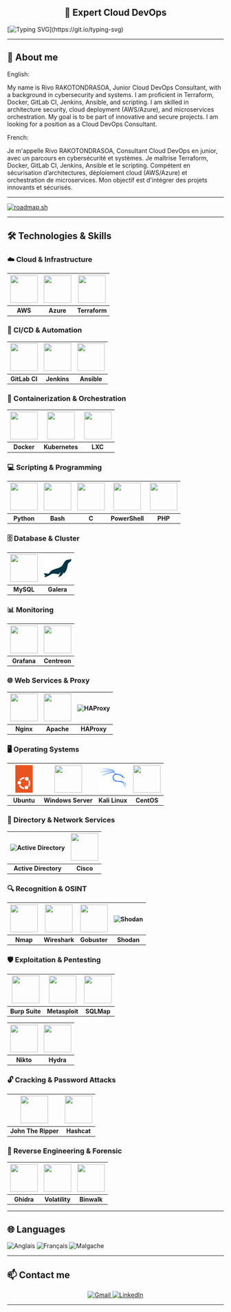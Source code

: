 <h2 align="center">🚀 Expert Cloud DevOps</h2>

[![Typing SVG](https://readme-typing-svg.demolab.com?font=Ubuntu&size=35&duration=2500&pause=1000&color=00FF66&center=true&vCenter=true&multiline=true&width=1000&height=150&lines=Hello+World%2C+My+name+is+Rivo+!;%23OpenToWork;En+recherche+d'un+poste+en+tant+que+Expert+Cloud+DevOps.)](https://git.io/typing-svg)

---

## 🎯 About me

English:

My name is Rivo RAKOTONDRASOA,
Junior Cloud DevOps Consultant, with a background in cybersecurity and systems.
I am proficient in Terraform, Docker, GitLab CI, Jenkins, Ansible, and scripting.
I am skilled in architecture security, cloud deployment (AWS/Azure), and microservices orchestration.
My goal is to be part of innovative and secure projects.
I am looking for a position as a Cloud DevOps Consultant.

French:

Je m'appelle Rivo RAKOTONDRASOA,
Consultant Cloud DevOps en junior, avec un parcours en cybersécurité et systèmes.
Je maîtrise Terraform, Docker, GitLab CI, Jenkins, Ansible et le scripting.
Compétent en sécurisation d’architectures, déploiement cloud (AWS/Azure) et orchestration
de microservices.
Mon objectif est d'intégrer des projets innovants et sécurisés.


---

[![roadmap.sh](https://roadmap.sh/card/tall/689acf54614598977ed8b236?variant=dark)](https://roadmap.sh)

---

## 🛠️ Technologies & Skills

### ☁️ Cloud & Infrastructure
| <img src="https://cdn.jsdelivr.net/gh/devicons/devicon/icons/amazonwebservices/amazonwebservices-original-wordmark.svg" width="64" height="64"/> | <img src="https://cdn.jsdelivr.net/gh/devicons/devicon/icons/azure/azure-original.svg" width="64" height="64"/> | <img src="https://cdn.jsdelivr.net/gh/devicons/devicon/icons/terraform/terraform-original.svg" width="64" height="64"/> |
|:---:|:---:|:---:|
| **AWS** | **Azure** | **Terraform** |

### 🔄 CI/CD & Automation
| <img src="https://cdn.jsdelivr.net/gh/devicons/devicon/icons/gitlab/gitlab-original.svg" width="64" height="64"/> | <img src="https://cdn.jsdelivr.net/gh/devicons/devicon/icons/jenkins/jenkins-original.svg" width="64" height="64"/> | <img src="https://cdn.jsdelivr.net/gh/devicons/devicon/icons/ansible/ansible-original.svg" width="64" height="64"/> |
|:---:|:---:|:---:|
| **GitLab CI** | **Jenkins** | **Ansible** |

### 🐳 Containerization & Orchestration
| <img src="https://cdn.jsdelivr.net/gh/devicons/devicon/icons/docker/docker-original.svg" width="64" height="64"/> | <img src="https://cdn.jsdelivr.net/gh/devicons/devicon/icons/kubernetes/kubernetes-plain.svg" width="64" height="64"/> | <img src="https://cdn.jsdelivr.net/gh/devicons/devicon/icons/linux/linux-original.svg" width="64" height="64"/> |
|:---:|:---:|:---:|
| **Docker** | **Kubernetes** | **LXC** |

### 💻 Scripting & Programming
| <img src="https://cdn.jsdelivr.net/gh/devicons/devicon/icons/python/python-original.svg" width="64" height="64"/> | <img src="https://cdn.jsdelivr.net/gh/devicons/devicon/icons/bash/bash-original.svg" width="64" height="64"/> | <img src="https://cdn.jsdelivr.net/gh/devicons/devicon/icons/c/c-original.svg" width="64" height="64"/> | <img src="https://cdn.jsdelivr.net/gh/devicons/devicon/icons/powershell/powershell-original.svg" width="64" height="64"/> | <img src="https://cdn.jsdelivr.net/gh/devicons/devicon/icons/php/php-original.svg" width="64" height="64"/> |
|:---:|:---:|:---:|:---:|:---:|
| **Python** | **Bash** | **C** | **PowerShell** | **PHP** |

### 🗄️ Database & Cluster
| <img src="https://cdn.jsdelivr.net/gh/devicons/devicon/icons/mysql/mysql-original.svg" width="64" height="64"/> | <img src="https://raw.githubusercontent.com/devicons/devicon/54cfe13ac10eaa1ef817a343ab0a9437eb3c2e08/icons/mariadb/mariadb-original.svg" width="64" height="64"/> |
|:---:|:---:|
| **MySQL** | **Galera** |

### 📊 Monitoring
| <img src="https://cdn.jsdelivr.net/gh/devicons/devicon/icons/grafana/grafana-original.svg" width="64" height="64"/> | <img src="https://www.vectorlogo.zone/logos/centreon/centreon-icon.svg" width="64" height="64"/> |
|:---:|:---:|
| **Grafana** | **Centreon** |

### 🌐 Web Services & Proxy
| <img src="https://cdn.jsdelivr.net/gh/devicons/devicon/icons/nginx/nginx-original.svg" width="64" height="64"/> | <img src="https://cdn.jsdelivr.net/gh/devicons/devicon/icons/apache/apache-original.svg" width="64" height="64"/> | ![HAProxy](https://img.shields.io/badge/HAProxy-%2300ADD8.svg?style=flat&logoColor=white)|
|:---:|:---:|:---:|
| **Nginx** | **Apache** | **HAProxy** |

### 🖥️ Operating Systems
| <img src="https://raw.githubusercontent.com/devicons/devicon/54cfe13ac10eaa1ef817a343ab0a9437eb3c2e08/icons/ubuntu/ubuntu-original.svg" width="64" height="64"/> | <img src="https://cdn.jsdelivr.net/gh/devicons/devicon/icons/windows8/windows8-original.svg" width="64" height="64"/> | <img src="https://raw.githubusercontent.com/devicons/devicon/54cfe13ac10eaa1ef817a343ab0a9437eb3c2e08/icons/kalilinux/kalilinux-original.svg" width="64" height="64"/> | <img src="https://cdn.jsdelivr.net/gh/devicons/devicon/icons/centos/centos-original.svg" width="64" height="64"/> |
|:---:|:---:|:---:|:---:|
| **Ubuntu** | **Windows Server** | **Kali Linux** | **CentOS** |

### 🏢 Directory & Network Services
| ![Active Directory](https://img.shields.io/badge/Active%20Directory-%230078D4.svg?style=flat&logoColor=white) | <img src="https://www.svgrepo.com/show/305858/cisco.svg" width="64" height="64"/> |
|:---:|:---:|
| **Active Directory** | **Cisco** |

### 🔍 Recognition & OSINT
| <img src="https://nmap.org/images/nmap-logo-256x256.png" width="64" height="64"/> | <img src="https://www.kali.org/tools/wireshark/images/wireshark-logo.svg" width="64" height="64"/> | <img src="https://www.kali.org/tools/gobuster/images/gobuster-logo.svg" width="64" height="64"/> | ![Shodan](https://img.shields.io/badge/Shodan-%23DC382D.svg?style=flat&logoColor=white) |
|:---:|:---:|:---:|:---:|
| **Nmap** | **Wireshark** | **Gobuster** | **Shodan** |

### 🛡️ Exploitation & Pentesting
| <img src="https://cdn.simpleicons.org/burpsuite/FF6633" width="64" height="64"/> | <img src="https://www.kali.org/tools/metasploit-framework/images/metasploit-framework-logo.svg" width="64" height="64"/> | <img src="https://www.kali.org/tools/sqlmap/images/sqlmap-logo.svg" width="64" height="64"/> |
|:---:|:---:|:---:|
| **Burp Suite** | **Metasploit** | **SQLMap** |

| <img src="https://www.kali.org/tools/nikto/images/nikto-logo.svg" width="64" height="64"/> | <img src="https://www.kali.org/tools/hydra/images/hydra-logo.svg" width="64" height="64"/> |
|:---:|:---:|
| **Nikto** | **Hydra** |

### 🔓 Cracking & Password Attacks
| <img src="https://www.kali.org/tools/john/images/john-logo.svg" width="64" height="64"/> | <img src="https://www.kali.org/tools/hashcat/images/hashcat-logo.svg" width="64" height="64"/> |
|:---:|:---:|
| **John The Ripper** | **Hashcat** |

### 🔬 Reverse Engineering & Forensic
| <img src="https://www.kali.org/tools/ghidra/images/ghidra-logo.svg" width="64" height="64"/> | <img src="https://raw.githubusercontent.com/simple-icons/simple-icons/develop/icons/kalilinux.svg" width="64" height="64"/> | <img src="https://www.kali.org/tools/binwalk/images/binwalk-logo.svg" width="64" height="64"/> |
|:---:|:---:|:---:|
| **Ghidra** | **Volatility** | **Binwalk** |

---

## 🌐 Languages

![Anglais](https://img.shields.io/badge/Anglais-B2%20Professionnel-blue?style=for-the-badge)
![Français](https://img.shields.io/badge/Français-Langue%20maternelle-green?style=for-the-badge)
![Malgache](https://img.shields.io/badge/Malgache-Langue%20maternelle-green?style=for-the-badge)

---

## 📫 Contact me

<p align="center">
  <a href="mailto:mamonjyrivo@gmail.com">
    <img src="https://img.shields.io/badge/Gmail-D14836?style=for-the-badge&logo=gmail&logoColor=white" alt="Gmail" />
  </a>
  <a href="https://linkedin.com/in/rivo-rakotondrasoa">
    <img src="https://img.shields.io/badge/linkedin-%230077B5.svg?style=for-the-badge&logo=linkedin&logoColor=white" alt="LinkedIn" />
  </a>

---
